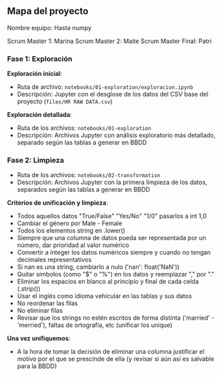 ## Mapa del proyecto

Nombre equipo: Hasta numpy

Scrum Master 1: Marina
Scrum Master 2: Maite
Scrum Master Final: Patri

### Fase 1: Exploración
**Exploración inicial**:
- Ruta de archivo: `notebooks/01-exploration/exploracion.ipynb`
- Descripción: Jupyter con el desglose de los datos del CSV base del proyecto (`files/HR RAW DATA.csv`)

**Exploración detallada**:
- Ruta de los archivos: `notebooks/01-exploration`
- Descripción: Archivos Jupyter con análisis exploratorio más detallado, separado según las tablas a generar en BBDD

### Fase 2: Limpieza
- Ruta de los archivos: `notebooks/02-transformation`
- Descripción: Archivos Jupyter con la primera limpieza de los datos, separados según las tablas a generar en BBDD

**Criterios de unificación y limpieza**:
- Todos aquellos datos "True/False" "Yes/No" "1/0" pasarlos a int 1,0
- Cambiar el género por Male - Female
- Todos los elementos string en .lower()
- Siempre que una columna de datos pueda ser representada por un número, dar prioridad al valor numérico
- Convertir a integer los datos numéricos siempre y cuando no tengan decimales representativos
- Si nan es una string, cambiarlo a nulo ('nan': float('NaN'))
- Quitar símbolos (como "$" o "%") en los datos y reemplazar "," por "."
- Eliminar los espacios en blanco al principio y final de cada celda (.strip())
- Usar el inglés como idioma vehicular en las tablas y sus datos
- No reordenar las filas
- No eliminar filas
- Revisar que los strings no estén escritos de forma distinta ('married' - 'merried'), faltas de ortografía, etc (unificar los unique)

**Una vez unifiquemos**:
- A la hora de tomar la decisión de eliminar una columna justificar el motivo por el que se prescinde de ella (y revisar si aún así es salvable para la BBDD)
